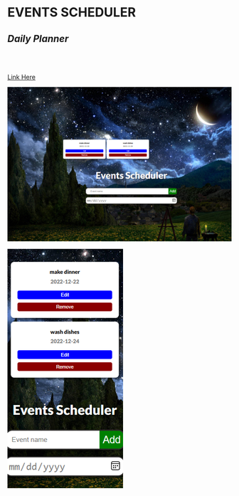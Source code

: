 # EVENTS SCHEDULER


## *Daily Planner*

<br>
<br>

[Link Here](https://josiesavill.github.io/events-scheduler/)  


![Desktop Img]("../../styles/images/event-desktop-updated.png) 

![Mobile View Img]("../../styles/images/event-mobile-updated.png) 


